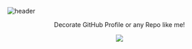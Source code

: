 ![header](https://capsule-render.vercel.app/api?type=waving&color=auto&height=300&section=header&text=Fhir-Test-web%20render&fontSize=90&animation=fadeIn&fontAlignY=38&desc=Decorate%20GitHub%20Profile%20or%20any%20Repo%20like%20me!&descAlignY=51&descAlign=62)



<p align='center'> Decorate GitHub Profile or any Repo like me! </p>
<p align='center'>
  <a href="https://redwoodplatformtest-chohbin.netlify.app">
    <img src="https://img.shields.io/badge/DEMO%20-%234FC08D.svg?&style=for-the-badge&&logoColor=white"/>
  </a>
</p>
